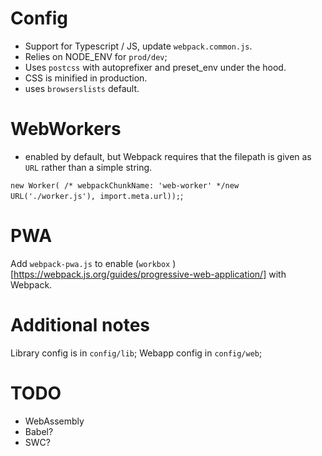 # Config
- Support for Typescript / JS, update `webpack.common.js`.
- Relies on NODE_ENV for `prod/dev`;
- Uses `postcss` with autoprefixer and preset_env under the hood.
- CSS is minified in production.
- uses `browserslists` default.

# WebWorkers
- enabled by default, but Webpack requires that the filepath is given as `URL` rather than a simple string.

`new Worker(
    /* webpackChunkName: 'web-worker' */new URL('./worker.js'), import.meta.url));`;

# PWA
Add `webpack-pwa.js` to enable (`workbox` )[https://webpack.js.org/guides/progressive-web-application/] with Webpack.

# Additional notes
Library config is in `config/lib`;
Webapp config in `config/web`;

# TODO 
- WebAssembly
- Babel?
- SWC?
